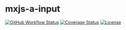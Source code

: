 # mxjs-a-input

[![GitHub Workflow Status](https://img.shields.io/github/actions/workflow/status/miaoxing/mxjs-a-input/build.yml?style=flat-square)](https://github.com/miaoxing/mxjs-a-input/actions)
[![Coverage Status](https://img.shields.io/coveralls/miaoxing/mxjs-a-input.svg?style=flat-square)](https://coveralls.io/r/miaoxing/mxjs-a-input)
[![License](http://img.shields.io/badge/license-MIT-brightgreen.svg?style=flat-square)](http://www.opensource.org/licenses/MIT)
